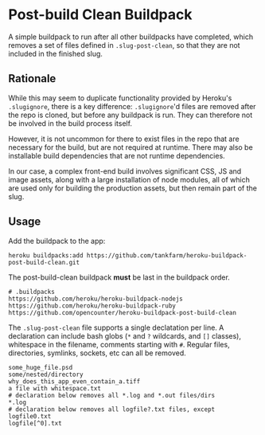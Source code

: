 # Post-build Clean Buildpack

A simple buildpack to run after all other buildpacks have completed,
which removes a set of files defined in `.slug-post-clean`, so that they
are not included in the finished slug.

## Rationale

While this may seem to duplicate functionality provided by Heroku's
`.slugignore`, there is a key difference: `.slugignore`'d files are
removed after the repo is cloned, but before any buildpack is run. They
can therefore not be involved in the build process itself.

However, it is not uncommon for there to exist files in the repo that
are necessary for the build, but are not required at runtime. There may
also be installable build dependencies that are not runtime
dependencies.

In our case, a complex front-end build involves significant CSS, JS and
image assets, along with a large installation of node modules, all of
which are used only for building the production assets, but then remain
part of the slug.

## Usage

Add the buildpack to the app:

```shell
heroku buildpacks:add https://github.com/tankfarm/heroku-buildpack-post-build-clean.git
```

The post-build-clean buildpack **must** be last in the buildpack order.

```
# .buildpacks
https://github.com/heroku/heroku-buildpack-nodejs
https://github.com/heroku/heroku-buildpack-ruby
https://github.com/opencounter/heroku-buildpack-post-build-clean
```

The `.slug-post-clean` file supports a single declatation per line.
A declaration can include bash globs (`*` and `?` wildcards, and `[]`
classes), whitespace in the filename, comments starting with `#`.
Regular files, directories, symlinks, sockets, etc can all be removed.

```
some_huge_file.psd
some/nested/directory
why_does_this_app_even_contain_a.tiff
a file with whitespace.txt
# declaration below removes all *.log and *.out files/dirs
*.log
# declaration below removes all logfile?.txt files, except logfile0.txt
logfile[^0].txt
```
